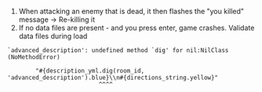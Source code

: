 1) When attacking an enemy that is dead, it then flashes the "you killed" message -> Re-killing it
2) If no data files are present - and you press enter, game crashes. Validate data files during load
```
`advanced_description': undefined method `dig' for nil:NilClass (NoMethodError)

        "#{description_yml.dig(room_id, 'advanced_description').blue}\\n#{directions_string.yellow}"
                          ^^^^

```
